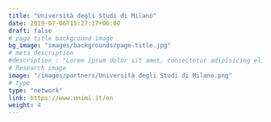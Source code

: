 ```yaml
---
title: "Università degli Studi di Milano"
date: 2019-07-06T15:27:17+06:00
draft: false
# page title background image
bg_image: "images/backgrounds/page-title.jpg"
# meta description
#description : "Lorem ipsum dolor sit amet, consectetur adipisicing elit, sed do eiusmod tempor incididunt ut labore. dolore magna aliqua. Ut enim ad minim veniam, quis nostrud."
# Research image
image: "/images/partners/Università degli Studi di Milano.png"
# type
type: "network"
link: https://www.unimi.it/en
weight: 4
---
```


